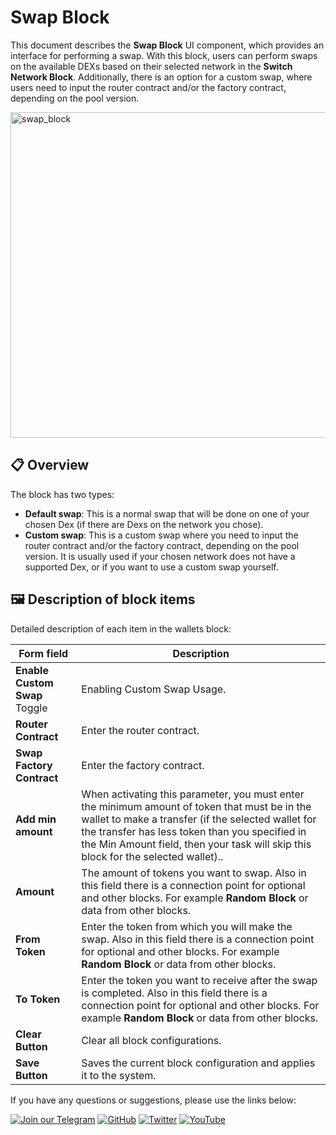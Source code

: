 # Swap Block

This document describes the **Swap Block** UI component, which provides an interface for performing a swap. With this block, users can perform swaps on the available DEXs based on their selected network in the **Switch Network Block**. Additionally, there is an option for a custom swap, where users need to input the router contract and/or the factory contract, depending on the pool version.

<img width="521" alt="swap_block" src="https://github.com/user-attachments/assets/6580b0d2-ae5f-4a31-9322-670a9a022b7f" />

## 📋 Overview

The block has two types:

- **Default swap**: This is a normal swap that will be done on one of your chosen Dex (if there are Dexs on the network you chose).
- **Custom swap**: This is a custom swap where you need to input the router contract and/or the factory contract, depending on the pool version. It is usually used if your chosen network does not have a supported Dex, or if you want to use a custom swap yourself.

## 🖼 Description of block items

Detailed description of each item in the wallets block:

| Form field                      | Description                                                                                                                                          |
|---------------------------------|------------------------------------------------------------------------------------------------------------------------------------------------------|
| **Enable Custom Swap** Toggle   | Enabling Custom Swap Usage.                                  |
| **Router Contract**             | Enter the router contract.                                                    |
| **Swap Factory Contract**       | Enter the factory contract.       |
| **Add min amount**              | When activating this parameter, you must enter the minimum amount of token that must be in the wallet to make a transfer (if the selected wallet for the transfer has less token than you specified in the Min Amount field, then your task will skip this block for the selected wallet)..                                    |
| **Amount**                      | The amount of tokens you want to swap. Also in this field there is a connection point for optional and other blocks. For example **Random Block** or data from other blocks.                      |
| **From Token**                  | Enter the token from which you will make the swap. Also in this field there is a connection point for optional and other blocks. For example **Random Block** or data from other blocks.                      |
| **To Token**                    | Enter the token you want to receive after the swap is completed. Also in this field there is a connection point for optional and other blocks. For example **Random Block** or data from other blocks.                      |
| **Clear Button**                | Clear all block configurations.                                                                                   |
| **Save Button**                 | Saves the current block configuration and applies it to the system.                                                                                  | 

If you have any questions or suggestions, please use the links below:

[![Join our Telegram](https://img.shields.io/badge/Telegram-2CA5E0?style=for-the-badge&logo=telegram&logoColor=white)](https://t.me/hidden_coding)
[![GitHub](https://img.shields.io/badge/GitHub-181717?style=for-the-badge&logo=github&logoColor=white)](https://github.com/HiddenCodeDevs/)
[![Twitter](https://img.shields.io/badge/Twitter-1DA1F2?style=for-the-badge&logo=x&logoColor=white)](https://x.com/hidden_coding)
[![YouTube](https://img.shields.io/badge/YouTube-FF0000?style=for-the-badge&logo=youtube&logoColor=white)](https://www.youtube.com/@flaming_chameleon)

